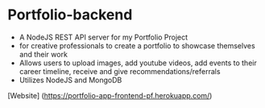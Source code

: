 # Portfolio-backend

* A NodeJS REST API server for my Portfolio Project
* for creative professionals to create a portfolio to showcase themselves and their work
* Allows users to upload images, add youtube videos, add events to their career timeline, receive and give recommendations/referrals
* Utilizes NodeJS and MongoDB

[Website] (https://portfolio-app-frontend-pf.herokuapp.com/)
